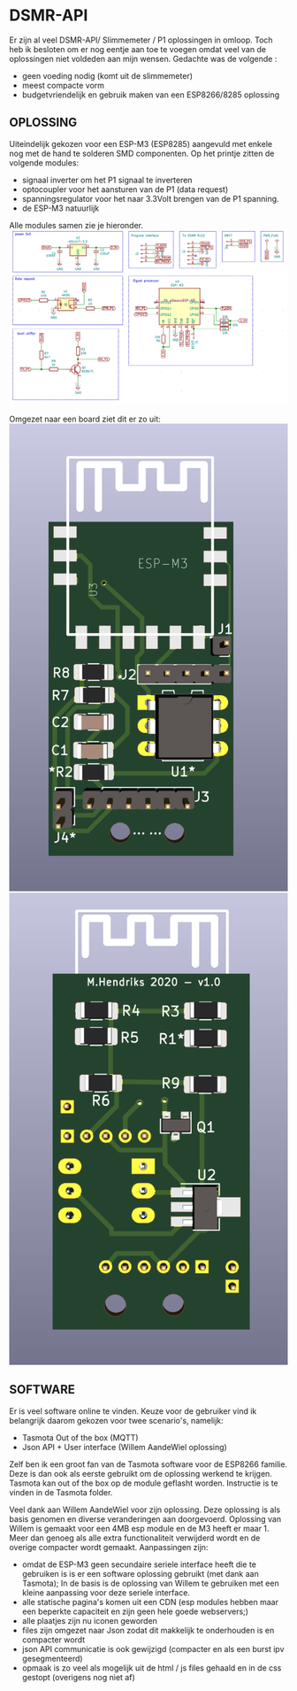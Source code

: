 # DSMR-API
Er zijn al veel DSMR-API/ Slimmemeter / P1 oplossingen in omloop. Toch heb ik besloten om er nog eentje aan toe te voegen omdat veel van de oplossingen niet voldeden aan mijn wensen. Gedachte was de volgende :
- geen voeding nodig (komt uit de slimmemeter)
- meest compacte vorm
- budgetvriendelijk en gebruik maken van een ESP8266/8285 oplossing

## OPLOSSING
Uiteindelijk gekozen voor een ESP-M3 (ESP8285) aangevuld met enkele nog met de hand te solderen SMD componenten.
Op het printje zitten de volgende modules:
- signaal inverter om het P1 signaal te inverteren
- optocoupler voor het aansturen van de P1 (data request)
- spanningsregulator voor het naar 3.3Volt brengen van de P1 spanning.
- de ESP-M3 natuurlijk

Alle modules samen zie je hieronder.
![Kicad schema](hardware/v1-kicad-schema.png) 

Omgezet naar een board ziet dit er zo uit:
![hardware bovenkant](hardware/v1-print-boven.png) ![hardware onderkant](hardware/v1-print-onder.png) 

## SOFTWARE
Er is veel software online te vinden. Keuze voor de gebruiker vind ik belangrijk daarom gekozen voor twee scenario's, namelijk:
- Tasmota Out of the box (MQTT)
- Json API + User interface (Willem AandeWiel oplossing)

Zelf ben ik een groot fan van de Tasmota software voor de ESP8266 familie. Deze is dan ook als eerste gebruikt om de oplossing werkend te krijgen. Tasmota kan out of the box op de module geflasht worden. Instructie is te vinden in de Tasmota folder.

Veel dank aan Willem AandeWiel voor zijn oplossing. Deze oplossing is als basis genomen en diverse veranderingen aan doorgevoerd. Oplossing van Willem is gemaakt voor een 4MB esp module en de M3 heeft er maar 1. Meer dan genoeg als alle extra functionaliteit verwijderd wordt en de overige compacter wordt gemaakt.
Aanpassingen zijn:
- omdat de ESP-M3 geen secundaire seriele interface heeft die te gebruiken is is er een software oplossing gebruikt (met dank aan Tasmota); In de basis is de oplossing van Willem te gebruiken met een kleine aanpassing voor deze seriele interface.
- alle statische pagina's komen uit een CDN (esp modules hebben maar een beperkte capaciteit en zijn geen hele goede webservers;)
- alle plaatjes zijn nu iconen geworden
- files zijn omgezet naar Json zodat dit makkelijk te onderhouden is en compacter wordt
- json API communicatie is ook gewijzigd (compacter en als een burst ipv gesegmenteerd)
- opmaak is zo veel als mogelijk uit de html / js files gehaald en in de css gestopt (overigens nog niet af)